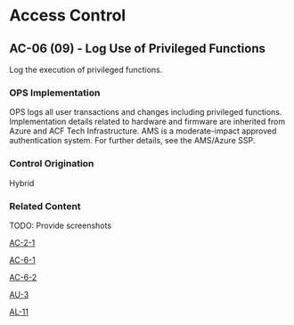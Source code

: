 # Access Control
## AC-06 (09) - Log Use of Privileged Functions

Log the execution of privileged functions.

### OPS Implementation

OPS logs all user transactions and changes including privileged functions. Implementation details related to hardware and firmware are inherited from Azure and ACF Tech Infrastructure. AMS is a moderate-impact approved authentication system. For further details, see the AMS/Azure SSP.


### Control Origination

Hybrid

### Related Content

TODO:  Provide screenshots

[AC-2-1](./ac-02-01.md)

[AC-6-1](./ac-06-01.md)

[AC-6-2](./ac-06-02.md)

[AU-3](../au/au-03.md)

[AL-11](../au/au-11.md)
